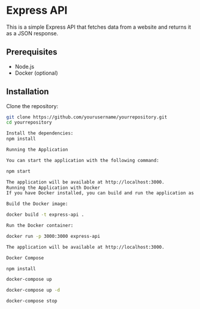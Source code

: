 # Express API

This is a simple Express API that fetches data from a website and returns it as a JSON response.

## Prerequisites

- Node.js
- Docker (optional)

## Installation

Clone the repository:

```bash
git clone https://github.com/yourusername/yourrepository.git
cd yourrepository

Install the dependencies:
npm install

Running the Application

You can start the application with the following command:

npm start

The application will be available at http://localhost:3000.
Running the Application with Docker
If you have Docker installed, you can build and run the application as a Docker container.

Build the Docker image:

docker build -t express-api .

Run the Docker container:

docker run -p 3000:3000 express-api

The application will be available at http://localhost:3000.

Docker Compose

npm install

docker-compose up

docker-compose up -d

docker-compose stop

```